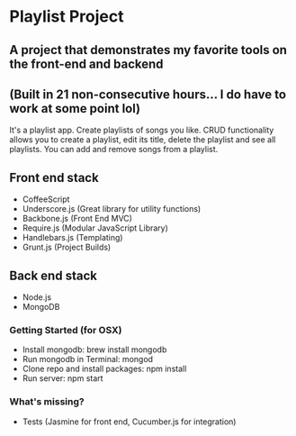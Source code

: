 Playlist Project 
========

A project that demonstrates my favorite tools on the front-end and backend
--------

(Built in 21 non-consecutive hours... I do have to work at some point lol)
--------

It's a playlist app.  Create playlists of songs you like.  CRUD functionality allows you to create
a playlist, edit its title, delete the playlist and see all playlists.  You can add and remove songs from
a playlist.  



Front end stack
--------

* CoffeeScript
* Underscore.js (Great library for utility functions)
* Backbone.js (Front End MVC)
* Require.js (Modular JavaScript Library)
* Handlebars.js (Templating)
* Grunt.js (Project Builds)


Back end stack
--------

* Node.js
* MongoDB


### Getting Started (for OSX)

 * Install mongodb: brew install mongodb
 * Run mongodb in Terminal: mongod
 * Clone repo and install packages: npm install
 * Run server: npm start
 
### What's missing?

  * Tests (Jasmine for front end, Cucumber.js for integration)
